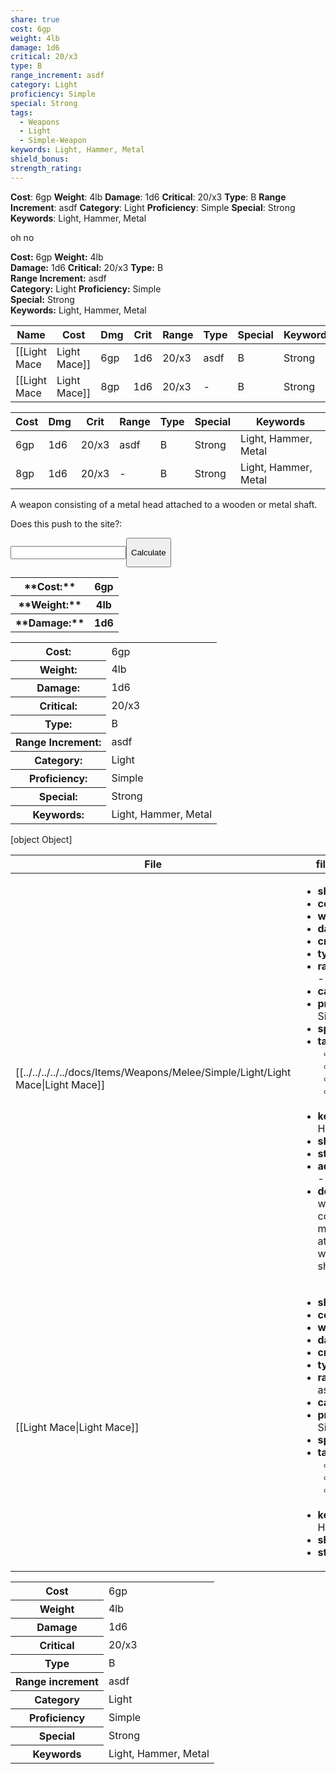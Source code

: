 ```yaml
---
share: true
cost: 6gp
weight: 4lb
damage: 1d6
critical: 20/x3
type: B
range_increment: asdf
category: Light
proficiency: Simple
special: Strong
tags:
  - Weapons
  - Light
  - Simple-Weapon
keywords: Light, Hammer, Metal
shield_bonus: 
strength_rating: 
---
```

**Cost**: 6gp **Weight**: 4lb
**Damage**: 1d6 **Critical**: 20/x3 **Type**: B
**Range Increment**: asdf
**Category**: Light **Proficiency**: Simple
**Special**: Strong
**Keywords**: Light, Hammer, Metal

oh no


**Cost:** 6gp **Weight:** 4lb<br>**Damage:** 1d6 **Critical:** 20/x3 **Type:** B<br>**Range Increment:** asdf<br>**Category:** Light **Proficiency:** Simple<br>**Special:** Strong<br>**Keywords:** Light, Hammer, Metal<br>


| Name           | Cost | Dmg | Crit  | Range | Type | Special | Keywords             |
| -------------- | ---- | --- | ----- | ----- | ---- | ------- | -------------------- |
| [[Light Mace|Light Mace]] | 6gp  | 1d6 | 20/x3 | asdf  | B    | Strong  | Light, Hammer, Metal |
| [[Light Mace|Light Mace]] | 8gp  | 1d6 | 20/x3 | \-    | B    | Strong  | Light, Hammer, Metal |


| Cost | Dmg | Crit  | Range | Type | Special | Keywords             |
| ---- | --- | ----- | ----- | ---- | ------- | -------------------- |
| 6gp  | 1d6 | 20/x3 | asdf  | B    | Strong  | Light, Hammer, Metal |
| 8gp  | 1d6 | 20/x3 | \-    | B    | Strong  | Light, Hammer, Metal |


A weapon consisting of a metal head attached to a wooden or metal shaft.

<bold><span><p dir="auto">Does this push to the site?:  </p></span></bold><input><button><span><p dir="auto">Calculate</p></span></button>



<table> <tr> <th>**Cost:**</th> <th> 6gp</th>  <tr> <th> **Weight:** </th> <th>4lb</th> <tr> <th> **Damage:** </th> <th>1d6</th> </table>

<table>  <tr><th>Cost: </th><td> 6gp</td></tr> <tr><th>Weight: </th><td> 4lb</td></tr> <tr><th>Damage: </th><td> 1d6</td></tr> <tr><th>Critical: </th><td> 20/x3</td></tr> <tr><th>Type: </th><td> B</td></tr> <tr><th>Range Increment: </th><td> asdf</td></tr> <tr><th>Category: </th><td> Light</td></tr> <tr><th>Proficiency: </th><td> Simple</td></tr> <tr><th>Special: </th><td> Strong</td></tr> <tr><th>Keywords: </th><td> Light, Hammer, Metal</td></tr></table>


[object Object]





| File                                                                   | file.frontmatter                                                                                                                                                                                                                                                                                                                                                                                                                                                                                                                                                                                                                                                          |
| ---------------------------------------------------------------------- | ------------------------------------------------------------------------------------------------------------------------------------------------------------------------------------------------------------------------------------------------------------------------------------------------------------------------------------------------------------------------------------------------------------------------------------------------------------------------------------------------------------------------------------------------------------------------------------------------------------------------------------------------------------------------- |
| [[../../../../../docs/Items/Weapons/Melee/Simple/Light/Light Mace\|Light Mace]]    | <ul><li><b>share</b>: true</li><li><b>cost</b>: 8gp</li><li><b>weight</b>: 4lb</li><li><b>damage</b>: 1d6</li><li><b>critical</b>: 20/x3</li><li><b>type</b>: B</li><li><b>range_increment</b>: \-</li><li><b>category</b>: Light</li><li><b>proficiency</b>: Simple</li><li><b>special</b>: Strong</li><li><b>tags</b>: <ul><li>Weapons</li><li>Melee</li><li>Light</li><li>Simple-Weapon</li></ul></li><li><b>keywords</b>: Light, Hammer, Metal</li><li><b>shield_bonus</b>: \-</li><li><b>strength_rating</b>: \-</li><li><b>additonal_effects</b>: \-</li><li><b>description</b>: A weapon consisting of a metal head attached to a wooden or metal shaft.</li></ul> |
| [[Light Mace\|Light Mace]] | <ul><li><b>share</b>: true</li><li><b>cost</b>: 6gp</li><li><b>weight</b>: 4lb</li><li><b>damage</b>: 1d6</li><li><b>critical</b>: 20/x3</li><li><b>type</b>: B</li><li><b>range_increment</b>: asdf</li><li><b>category</b>: Light</li><li><b>proficiency</b>: Simple</li><li><b>special</b>: Strong</li><li><b>tags</b>: <ul><li>Weapons</li><li>Light</li><li>Simple-Weapon</li></ul></li><li><b>keywords</b>: Light, Hammer, Metal</li><li><b>shield_bonus</b>: \-</li><li><b>strength_rating</b>: \-</li></ul>                                                                                                                                                       |









<p><span dir="ltr" style="overflow-x: auto;"><table class="vert"><tbody><tr><th dir="ltr">Cost</th><td dir="ltr">6gp</td></tr><tr><th dir="ltr">Weight</th><td dir="ltr">4lb</td></tr><tr><th dir="ltr">Damage</th><td dir="ltr">1d6</td></tr><tr><th dir="ltr">Critical</th><td dir="ltr">20/x3</td></tr><tr><th dir="ltr">Type</th><td dir="ltr">B</td></tr><tr><th dir="ltr">Range increment</th><td dir="ltr">asdf</td></tr><tr><th dir="ltr">Category</th><td dir="ltr">Light</td></tr><tr><th dir="ltr">Proficiency</th><td dir="ltr">Simple</td></tr><tr><th dir="ltr">Special</th><td dir="ltr">Strong</td></tr><tr><th dir="ltr">Keywords</th><td dir="ltr">Light, Hammer, Metal</td></tr></tbody></table></span></p>

